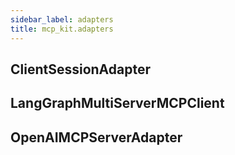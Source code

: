 ```yaml
---
sidebar_label: adapters
title: mcp_kit.adapters
---
```


## ClientSessionAdapter

## LangGraphMultiServerMCPClient

## OpenAIMCPServerAdapter

